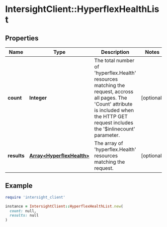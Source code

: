 # IntersightClient::HyperflexHealthList

## Properties

| Name | Type | Description | Notes |
| ---- | ---- | ----------- | ----- |
| **count** | **Integer** | The total number of &#39;hyperflex.Health&#39; resources matching the request, accross all pages. The &#39;Count&#39; attribute is included when the HTTP GET request includes the &#39;$inlinecount&#39; parameter. | [optional] |
| **results** | [**Array&lt;HyperflexHealth&gt;**](HyperflexHealth.md) | The array of &#39;hyperflex.Health&#39; resources matching the request. | [optional] |

## Example

```ruby
require 'intersight_client'

instance = IntersightClient::HyperflexHealthList.new(
  count: null,
  results: null
)
```

